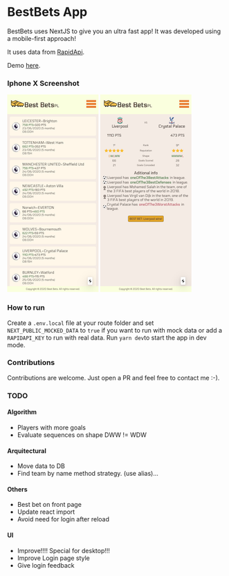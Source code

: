 # BestBets App

BestBets uses NextJS to give you an ultra fast app!
It was developed using a mobile-first approach!

It uses data from [RapidApi](https://rapidapi.com/).

Demo [here](https://best-bets.vercel.app/).

### Iphone X Screenshot

![IphoneX Screen Shot](./screenshots/iPhoneX_v2_list.png)
![IphoneX Screen Shot Collapsed](./screenshots/iPhoneX_v2_detail.png)

### How to run

Create a `.env.local` file at your route folder and set `NEXT_PUBLIC_MOCKED_DATA` to `true` if you want to run with mock data
or add a `RAPIDAPI_KEY` to run with real data. Run `yarn dev`to start the app in dev mode.

### Contributions

Contributions are welcome. Just open a PR and feel free to contact me :-).

### TODO

#### Algorithm
- Players with more goals
- Evaluate sequences on shape DWW != WDW

#### Arquitectural
- Move data to DB
- Find team by name method strategy. (use alias)...

#### Others
- Best bet on front page
- Update react import 
- Avoid need for login after reload

#### UI
- Improve!!!! Special for desktop!!!
- Improve Login page style
- Give login feedback